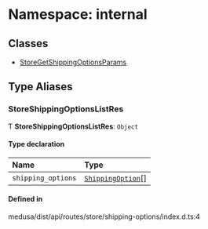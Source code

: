 # Namespace: internal

## Classes

- [StoreGetShippingOptionsParams](../classes/internal-46.StoreGetShippingOptionsParams.md)

## Type Aliases

### StoreShippingOptionsListRes

Ƭ **StoreShippingOptionsListRes**: `Object`

#### Type declaration

| Name | Type |
| :------ | :------ |
| `shipping_options` | [`ShippingOption`](../classes/internal.ShippingOption.md)[] |

#### Defined in

medusa/dist/api/routes/store/shipping-options/index.d.ts:4
